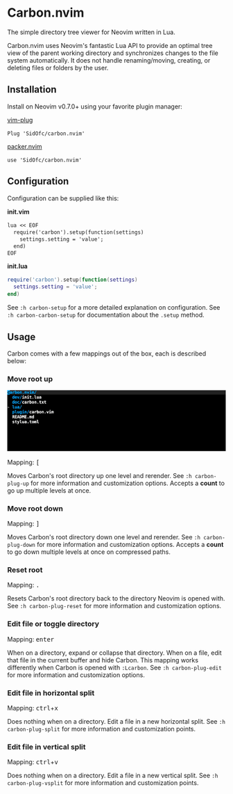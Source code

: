 # Carbon.nvim

The simple directory tree viewer for Neovim written in Lua.

Carbon.nvim uses Neovim's fantastic Lua API to provide an optimal tree view
of the parent working directory and synchronizes changes to the file system
automatically. It does not handle renaming/moving, creating, or deleting
files or folders by the user.

## Installation

Install on Neovim v0.7.0+ using your favorite plugin manager:

[vim-plug](https://github.com/junegunn/vim-plug)

```viml
Plug 'SidOfc/carbon.nvim'
```

[packer.nvim](https://github.com/wbthomason/packer.nvim)

```viml
use 'SidOfc/carbon.nvim'
```

## Configuration

Configuration can be supplied like this:

**init.vim**

```viml
lua << EOF
  require('carbon').setup(function(settings)
    settings.setting = 'value';
  end)
EOF
```

**init.lua**

```lua
require('carbon').setup(function(settings)
  settings.setting = 'value';
end)
```

See `:h carbon-setup` for a more detailed explanation on configuration.
See `:h carbon-carbon-setup` for documentation about the `.setup` method.

## Usage

Carbon comes with a few mappings out of the box, each is described below:

### Move root up

![Carbon up example](/doc/assets/carbon-up.gif)

Mapping: <kbd>[</kbd>

Moves Carbon's root directory up one level and rerender. See `:h carbon-plug-up`
for more information and customization options. Accepts a **count** to go up
multiple levels at once.

### Move root down

Mapping: <kbd>]</kbd>

Moves Carbon's root directory down one level and rerender. See
`:h carbon-plug-down` for more information and customization options. Accepts
a **count** to go down multiple levels at once on compressed paths.

### Reset root

Mapping: <kbd>.</kbd>

Resets Carbon's root directory back to the directory Neovim is opened with.
See `:h carbon-plug-reset` for more information and customization options.

### Edit file or toggle directory

Mapping: <kbd>enter</kbd>

When on a directory, expand or collapse that directory. When on a file, edit
that file in the current buffer and hide Carbon. This mapping works differently
when Carbon is opened with `:Lcarbon`. See `:h carbon-plug-edit` for more
information and customization options.

### Edit file in horizontal split

Mapping: <kbd>ctrl</kbd>+<kbd>x</kbd>

Does nothing when on a directory. Edit a file in a new horizontal split. See
`:h carbon-plug-split` for more information and customization points.

### Edit file in vertical split

Mapping: <kbd>ctrl</kbd>+<kbd>v</kbd>

Does nothing when on a directory. Edit a file in a new vertical split. See
`:h carbon-plug-vsplit` for more information and customization points.

